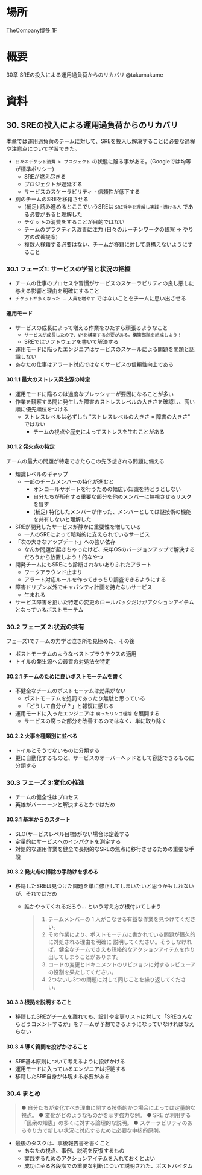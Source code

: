 # 場所
[TheCompany博多 1F](http://thecompany.jp/location/location-hakata/)

# 概要
30章 SREの投入による運用過負荷からのリカバリ @takumakume

# 資料

## 30. SREの投入による運用過負荷からのリカバリ

本章では運用過負荷のチームに対して、SREを投入し解決することに必要な過程や注意点について学習できた。

- `日々のチケット消費 > プロジェクト` の状態に陥る事がある。(Googleでは均等が標準ポリシー)
  - SREが燃え尽きる
  - プロジェクトが遅延する
  - サービスのスケーラビリティ・信頼性が低下する
- 別のチームのSREを移籍させる
  - (補足) 読み進めるとここでいうSREは `SRE哲学を理解し実践・導ける人` である必要があると理解した
  - チケットの消費をすることが目的ではない
  - チームのプラクティス改善に注力 (日々のルーチンワークの観察 → やり方の改善提案)
  - 複数人移籍する必要はない、チームが移籍に対して身構えないようにすること

### 30.1 フェーズ1: サービスの学習と状況の把握
- チームの仕事のプロセスや習慣がサービスのスケーラビリティの良し悪しに与える影響と理由を明確にすること
- `チケットが多くなった → 人員を増やす` ではないことをチームに思い出させる

#### 運用モード
- サービスの成長によって増える作業をひたすら頑張るようなこと
  - `サービスが成長したので、VMを構築する必要がある。構築部隊を結成しよう！`
  - SREではソフトウェアを書いて解決する
- 運用モードに陥ったエンジニアはサービスのスケールによる問題を問題と認識しない
- あなたの仕事はアラート対応ではなくサービスの信頼性向上である

#### 30.1.1 最大のストレス発生源の特定
- 運用モードに陥るのは過度なプレッシャーが要因になることが多い
- 作業を観察する間に発生した障害のストレスレベルの大きさを確認し、高い順に優先順位をつける
  - ストレスレベルは必ずしも "ストレスレベルの大きさ = 障害の大きさ" ではない
    - チームの視点や歴史によってストレスを生むことがある

#### 30.1.2 発火点の特定

チームの最大の問題が特定できたらこの先予想される問題に備える

- 知識レベルのギャップ
  - 一部のチームメンバーの特化が進むと
    - オンコールサポートを行うための幅広い知識を持とうとしない
    - 自分たちが所有する重要な部分を他のメンバーに無視させるリスクを冒す
    - (補足) 特化したメンバーが作った、メンバーとしては謎技術の機能を共有しないと理解した
- SREが開発したサービスが静かに重要性を増している
  - 一人のSREによって暗黙的に支えられているサービス
- 「次の大きなアップデート」への強い依存
  - なんか問題が起きちゃったけど、来年OSのバージョンアップで解決するだろうから放置しよう！的なやつ
- 開発チームにもSREにも診断されないありふれたアラート
  - ワークアラウンド止まり
  - アラート対応ルールを作ってきっちり調査できるようにする
- 障害ドリブン以外でキャパシティ計画を持たないサービス
  - 生まれる
- サービス障害を招いた特定の変更のロールバックだけがアクションアイテムとなっているポストモーテム

### 30.2 フェーズ 2:状況の共有

フェーズ1でチームの力学と泣き所を見極めた、その後

- ポストモーテムのようなベストプラクテクスの適用
- トイルの発生源への最善の対処法を特定

#### 30.2.1 チームのために良いポストモーテムを書く
- 不健全なチームのポストモーテムは効果がない
  - ポストモーテムを処罰であったり無駄と思っている
  - 「どうして自分が？」と報復に感じる
- 運用モードに入ったエンジニアは `腐ったリンゴ理論` を展開する
  - サービスの腐った部分を改善するのではなく、単に取り除く

#### 30.2.2 火事を種類別に並べる
- トイルとそうでないものに分類する
- 更に自動化するものと、サービスのオーバーヘッドとして容認できるものに分類する

### 30.3 フェーズ 3:変化の推進
- チームの健全性はプロセス
- 英雄がバーーーンと解決するとかではだめ

#### 30.3.1 基本からのスタート
- SLO(サービスレベル目標)がない場合は定義する
- 定量的にサービスへのインパクトを測定する
- 対処的な運用作業を健全で長期的なSREの焦点に移行させるための重要な手段

#### 30.3.2 発火点の掃除の手助けを求める
- 移籍したSREは見つけた問題を単に修正してしまいたいと思うかもしれないが、それではだめ
  - 誰かやってくれるだろう... という考え方が根付いてしまう

    > 1. チームメンバーの 1 人がこなせる有益な作業を見つけてください。
    > 2. その作業により、ポストモーテムに書かれている問題が恒久的に対処される理由を明確に 説明してください。そうしなければ、健全なチームでさえも短絡的なアクションアイテムを作り出してしまうことがあります。
    > 3. コードの変更とドキュメントのリビジョンに対するレビューアの役割を果たしてください。
    > 4. 2つないし3つの問題に対して同じことを繰り返してください。

#### 30.3.3 根拠を説明すること
- 移籍したSREがチームを離れても、設計や変更リストに対して「SREさんならどうコメントするか」をチームが予想できるようになっていなければなえらない

#### 30.3.4 導く質問を投げかけること
- SRE基本原則について考えるように投げかける
- 運用モードに入っているエンジニアは拒絶する
- 移籍したSRE自身が体現する必要がある

### 30.4 まとめ

> ● 自分たちが変化すべき理由に関する技術的かつ場合によっては定量的な視点。
> ● 変化がどのようなものかを示す強力な例。
> ● SRE が利用する「民衆の知恵」の多くに対する論理的な説明。
> ● スケーラビリティのあるやり方で新しい状況に対応するために必要な中核的原則。

- 最後のタスクは、事後報告書を書くこと
  - あなたの視点、事例、説明を反復するもの
  - 実践するためのアクションアイテムを入れておくとよい
  - 成功に至る各段階での重要な判断について説明された、ポストバイタム
